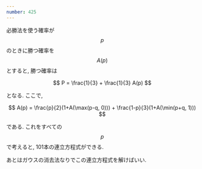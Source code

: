 ```yaml
---
number: 425
---
```

必勝法を使う確率が $$ p $$ のときに勝つ確率を $$ A(p) $$ とすると, 勝つ確率は

$$
P = \frac{1}{3} + \frac{1}{3} A(p)
$$

となる. ここで,

$$
A(p) = \frac{p}{2}(1+A(\max(p-q, 0))) + \frac{1-p}{3}(1+A(\min(p+q, 1)))
$$

である. これをすべての $$ p $$ で考えると, 101本の連立方程式ができる.

あとはガウスの消去法なりでこの連立方程式を解けばいい.
